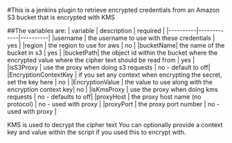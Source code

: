 #This is a jenkins plugin to retrieve encrypted credentials from an Amazon S3 bucket that is encrypted with KMS

##The variables are:
| variable | description | required |
|----------|-------------|----------|
|username | the username to use with these credentials | yes |
|region | the region to use for aws | no | 
|bucketName| the name of the bucket in s3 | yes |
|bucketPath| the object id within the bucket where the encrypted value where the cipher text should be read from | yes |
|isS3Proxy | use the proxy when doing s3 requests | no - default to off|
|EncryptionContextKey | if you set any context when encrypting the secret, set the key here | no |
|EncryptionValue | the value to use along with the encryption context key| no |
|isKmsProxy | use the proxy when doing kms requests | no - defaults to off|
|proxyHost | the proxy host name (no protocol) | no - used with proxy |
|proxyPort | the proxy port number | no - used with proxy |

KMS is used to decrypt the cipher text
You can optionally provide a context key and value within the script if you used this to encrypt with.
